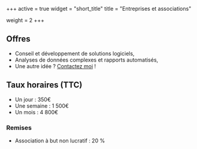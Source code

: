 +++
active = true
widget = "short_title"
title = "Entreprises et associations"

weight = 2
+++

  
## Offres

* Conseil et développement de solutions logiciels,
* Analyses de données complexes et rapports automatisés,
* Une autre idée ? [Contactez moi](/#contact) !


## Taux horaires (TTC)

* Un jour : 350€ 
* Une semaine : 1 500€
* Un mois : 4 800€

### Remises

* Association à but non lucratif : 20 %

